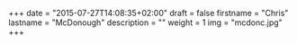 +++
date = "2015-07-27T14:08:35+02:00"
draft = false
firstname = "Chris"
lastname = "McDonough"
description = ""
weight = 1
img = "mcdonc.jpg"
+++
